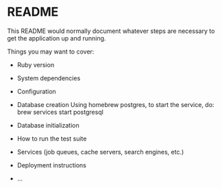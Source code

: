 # README

This README would normally document whatever steps are necessary to get the
application up and running.

Things you may want to cover:

* Ruby version

* System dependencies

* Configuration

* Database creation
  Using homebrew postgres, to start the service, do:   brew services start postgresql

* Database initialization

* How to run the test suite

* Services (job queues, cache servers, search engines, etc.)

* Deployment instructions

* ...
